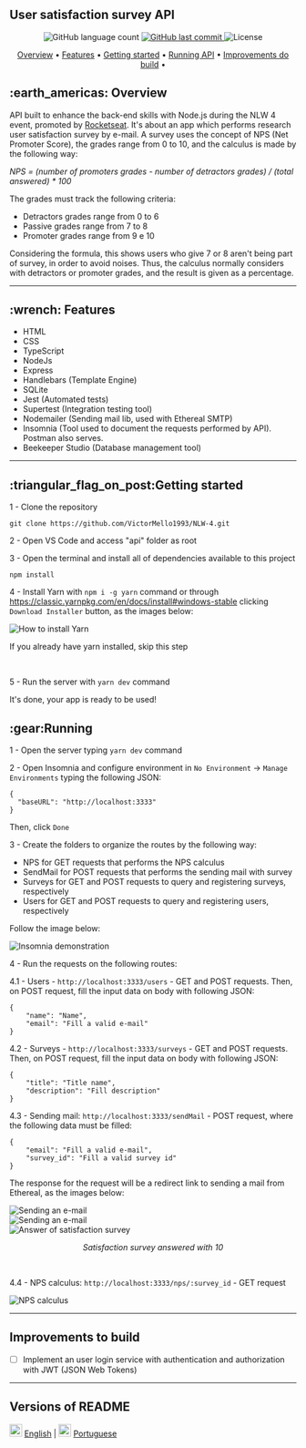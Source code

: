 <h2>User satisfaction survey API</h2>

<p align="center">
  <img alt="GitHub language count" src="https://img.shields.io/github/languages/count/VictorMello1993/NLW-4?color=FF0000">
  
  <a href="https://github.com/VictorMello1993/FlappyBird/commits/master">
    <img alt="GitHub last commit" src="https://img.shields.io/github/last-commit/VictorMello1993/NLW-4?color=D3D3D3">
  </a> 
  
  <img alt="License" src="https://img.shields.io/badge/license-MIT-brightgreen">
   <a href="https://github.com/VictorMello1993/NLW-4/stargazers"></a>
</p>


<p align="center">
  <a href="#earth_americas-overview">Overview</a> •
  <a href="#wrench-recursos">Features</a> •
  <a href="#triangular_flag_on_postcomeçando">Getting started</a> •  
  <a href="#gearexecutando-a-api">Running API</a> •  
  <a href="#melhorias-a-implementar">Improvements do build</a> •  
</p>

<h2>:earth_americas: Overview</h2>
<p> API built to enhance the back-end skills with Node.js during the NLW 4 event, promoted by <a href="https://rocketseat.com.br/">Rocketseat</a>. It's about an app which performs research user satisfaction survey by e-mail. 
A survey uses the concept of NPS (Net Promoter Score), the grades range from 0 to 10, and the calculus is made by the following way:</p>
  
<i>NPS = (number of promoters grades - number of detractors grades) / (total answered) * 100</i>
  
  The grades must track the following criteria:
  <ul>
    <li>Detractors grades range from 0 to 6</li>
    <li>Passive grades range from 7 to 8</li>
    <li>Promoter grades range from 9 e 10</li>
 </ul>
 
 Considering the formula, this shows users who give 7 or 8 aren't being part of survey, in order to avoid noises. Thus, the calculus normally considers with detractors or promoter grades, and the result is given as a percentage.
 
 ---
 
 <h2>:wrench: Features</h2>
<ul>
  <li>HTML</li>
  <li>CSS</li>
  <li>TypeScript</li>
  <li>NodeJs</li>
  <li>Express</li>
  <li>Handlebars (Template Engine)</li>
  <li>SQLite</li>  
  <li>Jest (Automated tests)</li>
  <li>Supertest (Integration testing tool)</li>
  <li>Nodemailer (Sending mail lib, used with Ethereal SMTP)</li>
  <li>Insomnia (Tool used to document the requests performed by API). Postman also serves.</li>
  <li>Beekeeper Studio (Database management tool)</li>
</ul>

---

<h2>:triangular_flag_on_post:Getting started</h2>


1 - Clone the repository
```
git clone https://github.com/VictorMello1993/NLW-4.git
```
2 - Open VS Code and access "api" folder as root

3 - Open the terminal and install all of dependencies available to this project
```
npm install
```
4 - Install Yarn with ```npm i -g yarn``` command or through https://classic.yarnpkg.com/en/docs/install#windows-stable clicking ```Download Installer``` button, as the images below:

<img alt="How to install Yarn" src="./api/YarnInstall.png"/>

If you already have yarn installed, skip this step

<br/>

5 - Run the server with ```yarn dev``` command

It's done, your app is ready to be used!

<h2>:gear:Running</h2>

1 - Open the server typing ```yarn dev``` command

2 - Open Insomnia and configure environment in ```No Environment``` -> ```Manage Environments``` typing the following JSON:
```
{
  "baseURL": "http://localhost:3333"
}
```

Then, click  ```Done```

3 - Create the folders to organize the routes by the following way: 

<ul>
  <li>NPS for GET requests that performs the NPS calculus</li>  
  <li>SendMail for POST requests that performs the sending mail with survey</li>
  <li>Surveys for GET and POST requests to query and registering surveys, respectively</li>
  <li>Users for GET and POST requests to query and registering users, respectively</li>
</ul>

Follow the image below:

<img src="./api/Insomnia.png" alt="Insomnia demonstration"/>

4 - Run the requests on the following routes:

  4.1 - Users - ```http://localhost:3333/users``` - GET and POST requests. Then, on POST request, fill the input data on body with following JSON:

```
{
	"name": "Name",
	"email": "Fill a valid e-mail"
}
```

  4.2 - Surveys - ```http://localhost:3333/surveys```  - GET and POST requests. Then, on POST request, fill the input data on body with following JSON:
  
```
{
	"title": "Title name",
	"description": "Fill description"
}

```
  4.3 - Sending mail: ```http://localhost:3333/sendMail``` - POST request, where the following data must be filled:
  
```
{
	"email": "Fill a valid e-mail",
	"survey_id": "Fill a valid survey id"
}
```

The response for the request will be a redirect link to sending a mail from Ethereal, as the images below:

<img src="./api/SendMail.png" alt="Sending an e-mail"/>

</br>

<img src="./api/SendMail2.png" alt="Sending an e-mail"/>

</br>

<img src="./api/SurveyUser.png" alt="Answer of satisfaction survey"/>
<p align="center"><i> Satisfaction survey answered with 10</i></p>

</br>

  4.4 - NPS calculus: ```http://localhost:3333/nps/:survey_id``` - GET request

<img src="./api/CalculoNPS.png" alt="NPS calculus"/> 

---

##  Improvements to build
- [ ] Implement an user login service with authentication and authorization with JWT (JSON Web Tokens)

---
## Versions of README
<img src="./api/eua.png" alt="Brazil flag" width="22px"/> <a href="/README-ENUS.md">English</a> | <img src="./api/br.jpg" alt="United States flag" width="22px"/> <a href="/README.md">Portuguese</a>
